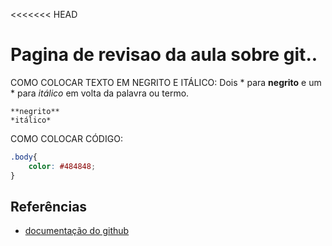 <<<<<<< HEAD
# Pagina de revisao da aula sobre git..
COMO COLOCAR TEXTO EM NEGRITO E ITÁLICO: Dois * para **negrito** e um * para *itálico* em volta da palavra ou termo.
```
**negrito**
*itálico*
```

COMO COLOCAR CÓDIGO:
```css
.body{
    color: #484848;
}
```
## Referências
* [documentação do github](https://docs.github.com/pt/get-started/writing-on-github/getting-started-with-writing-and-formatting-on-github/basic-writing-and-formatting-syntax#headings) 
